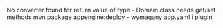 No converter found for return value of type - Domain class needs get/set methods
mvn package appengine:deploy - wymagany app.yaml i plugin
